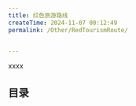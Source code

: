 ```yaml
---
title: 红色旅游路线
createTime: 2024-11-07 00:12:49
permalink: /Other/RedTourismRoute/


---
```


xxxx

## 目录


